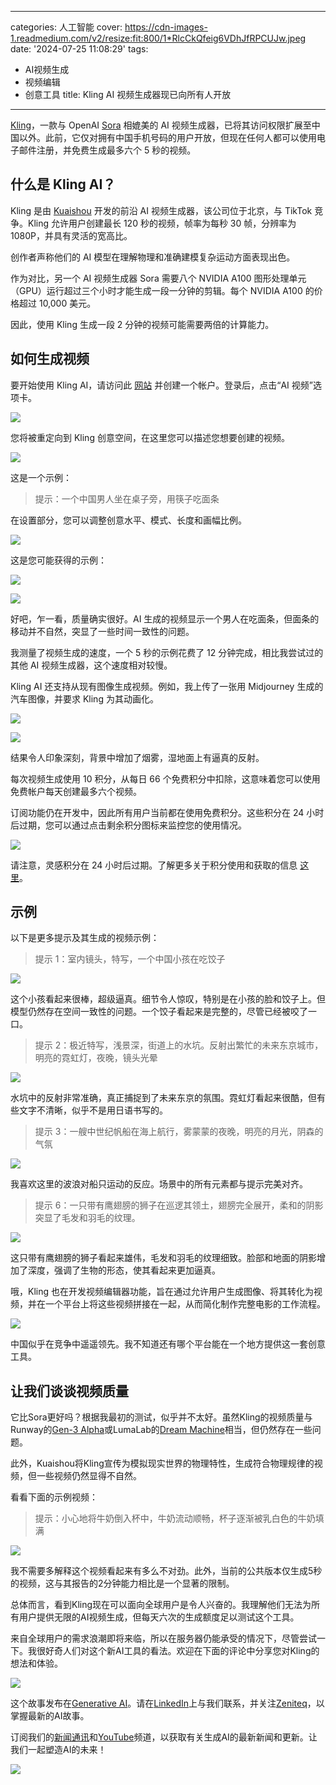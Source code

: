 
---
categories: 人工智能
cover: https://cdn-images-1.readmedium.com/v2/resize:fit:800/1*RlcCkQfeig6VDhJfRPCUJw.jpeg
date: '2024-07-25 11:08:29'
tags:
  - AI视频生成
  - 视频编辑
  - 创意工具
title: Kling AI 视频生成器现已向所有人开放

---




[Kling](https://klingai.com/)，一款与 OpenAI [Sora](https://generativeai.pub/openais-sora-ai-video-generator-is-insane-3d16381f3bf5) 相媲美的 AI 视频生成器，已将其访问权限扩展至中国以外。此前，它仅对拥有中国手机号码的用户开放，但现在任何人都可以使用电子邮件注册，并免费生成最多六个 5 秒的视频。

## 什么是 Kling AI？

Kling 是由 [Kuaishou](https://www.kuaishou.com/new-reco) 开发的前沿 AI 视频生成器，该公司位于北京，与 TikTok 竞争。Kling 允许用户创建最长 120 秒的视频，帧率为每秒 30 帧，分辨率为 1080P，并具有灵活的宽高比。

创作者声称他们的 AI 模型在理解物理和准确建模复杂运动方面表现出色。

作为对比，另一个 AI 视频生成器 Sora 需要八个 NVIDIA A100 图形处理单元（GPU）运行超过三个小时才能生成一段一分钟的剪辑。每个 NVIDIA A100 的价格超过 10,000 美元。

因此，使用 Kling 生成一段 2 分钟的视频可能需要两倍的计算能力。

## 如何生成视频

要开始使用 Kling AI，请访问此 [网站](https://klingai.com/) 并创建一个帐户。登录后，点击“AI 视频”选项卡。

![](https://cdn-images-1.readmedium.com/v2/resize:fit:800/1*xLYl6y2eIqDFzEcJmCzyNg.png)

您将被重定向到 Kling 创意空间，在这里您可以描述您想要创建的视频。

![](https://cdn-images-1.readmedium.com/v2/resize:fit:800/1*IenZhL1IysSXTd9fOWb-MQ.png)

这是一个示例：

> 提示：一个中国男人坐在桌子旁，用筷子吃面条

在设置部分，您可以调整创意水平、模式、长度和画幅比例。

![](https://cdn-images-1.readmedium.com/v2/resize:fit:800/1*-6EuO2FyHKda7KNQpXBjiA.png)

这是您可能获得的示例：

![](https://cdn-images-1.readmedium.com/v2/resize:fit:800/1*V8fRMwPz0uovW6lw1jo-8Q.png)

![](https://cdn-images-1.readmedium.com/v2/resize:fit:800/1*D-OwDX7FMDIvxasrjwX4Uw.gif)

好吧，乍一看，质量确实很好。AI 生成的视频显示一个男人在吃面条，但面条的移动并不自然，突显了一些时间一致性的问题。

我测量了视频生成的速度，一个 5 秒的示例花费了 12 分钟完成，相比我尝试过的其他 AI 视频生成器，这个速度相对较慢。

Kling AI 还支持从现有图像生成视频。例如，我上传了一张用 Midjourney 生成的汽车图像，并要求 Kling 为其动画化。

![](https://cdn-images-1.readmedium.com/v2/resize:fit:800/1*5BkVG71nAILxZ3LVvlTd8Q.png)

![](https://cdn-images-1.readmedium.com/v2/resize:fit:800/1*y_ef0ehgnqjM3fTe80mp-A.gif)

结果令人印象深刻，背景中增加了烟雾，湿地面上有逼真的反射。

每次视频生成使用 10 积分，从每日 66 个免费积分中扣除，这意味着您可以使用免费帐户每天创建最多六个视频。

订阅功能仍在开发中，因此所有用户当前都在使用免费积分。这些积分在 24 小时后过期，您可以通过点击剩余积分图标来监控您的使用情况。

![](https://cdn-images-1.readmedium.com/v2/resize:fit:800/1*jwjAqHgf1MFRMkjNkLeqvQ.png)

请注意，灵感积分在 24 小时后过期。了解更多关于积分使用和获取的信息 [这里](https://klingai.com/docs/point-policy)。

## 示例

以下是更多提示及其生成的视频示例：

> 提示 1：室内镜头，特写，一个中国小孩在吃饺子

![](https://cdn-images-1.readmedium.com/v2/resize:fit:800/1*mPesq1zACRXDkkvSEHF2cg.gif)

这个小孩看起来很棒，超级逼真。细节令人惊叹，特别是在小孩的脸和饺子上。但模型仍然存在空间一致性的问题。一个饺子看起来是完整的，尽管已经被咬了一口。

> 提示 2：极近特写，浅景深，街道上的水坑。反射出繁忙的未来东京城市，明亮的霓虹灯，夜晚，镜头光晕

![](https://cdn-images-1.readmedium.com/v2/resize:fit:800/1*c2HJXFb089mpvda7-r6tkA.gif)

水坑中的反射非常准确，真正捕捉到了未来东京的氛围。霓虹灯看起来很酷，但有些文字不清晰，似乎不是用日语书写的。

> 提示 3：一艘中世纪帆船在海上航行，雾蒙蒙的夜晚，明亮的月光，阴森的气氛

![](https://cdn-images-1.readmedium.com/v2/resize:fit:800/1*UJ7qgfSlbiqdcBGllWnE1Q.gif)

我喜欢这里的波浪对船只运动的反应。场景中的所有元素都与提示完美对齐。

> 提示 6：一只带有鹰翅膀的狮子在巡逻其领土，翅膀完全展开，柔和的阴影突显了毛发和羽毛的纹理。

![](https://cdn-images-1.readmedium.com/v2/resize:fit:800/1*FBigoVh4eAJXqvs_k20GcQ.gif)

这只带有鹰翅膀的狮子看起来雄伟，毛发和羽毛的纹理细致。脸部和地面的阴影增加了深度，强调了生物的形态，使其看起来更加逼真。

哦，Kling 也在开发视频编辑器功能，旨在通过允许用户生成图像、将其转化为视频，并在一个平台上将这些视频拼接在一起，从而简化制作完整电影的工作流程。

![](https://cdn-images-1.readmedium.com/v2/resize:fit:800/1*cum8xBZZ-jCcNLfjFLevpw.png)

中国似乎在竞争中遥遥领先。我不知道还有哪个平台能在一个地方提供这一套创意工具。

## 让我们谈谈视频质量

它比Sora更好吗？根据我最初的测试，似乎并不太好。虽然Kling的视频质量与Runway的[Gen-3 Alpha](https://generativeai.pub/runway-introduces-gen-3-alpha-a-new-hyper-realistic-ai-video-generator-b50cb6f3875e)或LumaLab的[Dream Machine](https://generativeai.pub/luma-introduces-dream-machine-an-ai-video-generator-you-can-actually-use-dde1d253cc8a)相当，但仍然存在一些问题。

此外，Kuaishou将Kling宣传为模拟现实世界的物理特性，生成符合物理规律的视频，但一些视频仍然显得不自然。

看看下面的示例视频：


> 提示：小心地将牛奶倒入杯中，牛奶流动顺畅，杯子逐渐被乳白色的牛奶填满

![](https://cdn-images-1.readmedium.com/v2/resize:fit:800/1*0a4U-M-ZAomgEuNu3-hnYA.gif)

我不需要多解释这个视频看起来有多么不对劲。此外，当前的公共版本仅生成5秒的视频，这与其报告的2分钟能力相比是一个显著的限制。

总体而言，看到Kling现在可以面向全球用户是令人兴奋的。我理解他们无法为所有用户提供无限的AI视频生成，但每天六次的生成额度足以测试这个工具。

来自全球用户的需求浪潮即将来临，所以在服务器仍能承受的情况下，尽管尝试一下。我很好奇人们对这个新AI工具的看法。欢迎在下面的评论中分享您对Kling的想法和体验。

![](https://cdn-images-1.readmedium.com/v2/resize:fit:800/0*L4ndlzDk06hKRzZZ.png)

这个故事发布在[Generative AI](https://generativeai.pub/)。请在[LinkedIn](https://www.linkedin.com/company/generative-ai-publication)上与我们联系，并关注[Zeniteq](https://www.zeniteq.com/)，以掌握最新的AI故事。

订阅我们的[新闻通讯](https://www.generativeaipub.com/)和[YouTube](https://www.youtube.com/@generativeaipub)频道，以获取有关生成AI的最新新闻和更新。让我们一起塑造AI的未来！

![](https://cdn-images-1.readmedium.com/v2/resize:fit:800/0*7uepeHrWG3UNDCv1.png)
